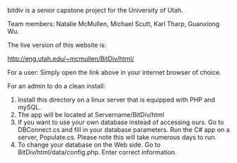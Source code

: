 bitdiv is a senior capstone project for the University of Utah. 

Team members: Natalie McMullen, Michael Scutt, Karl Tharp, Guanxiong Wu. 

The live version of this website is:

http://eng.utah.edu/~mcmullen/BitDiv/html/

For a user:
Simply open the link above in your internet browser of choice. 

For an admin to do a clean install:

1) Install this directory on a linux server that is equipped with PHP and mySQL.
2) The app will be located at Servername/BitDiv/html
3) If you want to use your own database instead of accessing ours. Go to DBConnect.cs and fill in your database parameters. Run the C# app on a server, Populate.cs. Please note this will take numerous days to run. 
4) To change your database on the Web side. Go to BitDiv/html/data/config.php. Enter correct information. 
